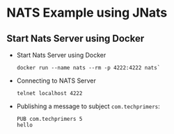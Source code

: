 # NATS Example using JNats

## Start Nats Server using Docker
- Start Nats Server using Docker
  ```
  docker run --name nats --rm -p 4222:4222 nats`
  ```
- Connecting to NATS Server
  ```
  telnet localhost 4222
  ```
- Publishing a message to subject `com.techprimers`:
  ```
  PUB com.techprimers 5
  hello
  ```